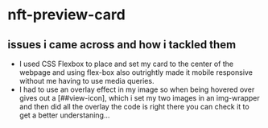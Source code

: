 # nft-preview-card
## issues i came across and how i tackled them
- I used CSS Flexbox to place and set my card to the center of the webpage and using flex-box also outrightly made it mobile responsive without me having to use media queries.
- I had to use an overlay effect in my image so when being hovered over gives out a [##view-icon], which i set my two images in an img-wrapper and then did all the overlay the code is right there you can check it to get a better understaning...